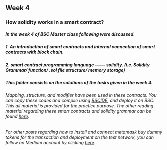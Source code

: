 ## Week 4

### How solidity works in a smart contract?


##### In the week 4 of BSC Master class following were discussed.
##### 1. An introduction of smart contracts and  internal connection of smart contracts with block chain.
##### 2. smart contract programming language ----- solidity. (i.e. Solidity Grammar/ function/ .sol file structure/ memory storage)

##### This folder consists on the solutions of the tasks given in the week 4. 
###### Mapping, structure, and modifier have been used in these contracts. You can copy these codes and compile using [BSCIDE](https://bscide.com/project/welcome), and deploy it on BSC. This all material is provided for the practice purpose. The other reading material regarding these smart contracts and solidity grammar can be found [here](https://docs.google.com/presentation/d/120QjDd5UGNb9IYZ0iSC3MjXDkq4ajy78kER3PTGnlWY/edit?usp=sharing).
###### For other posts regarding how to install and connect metamask buy dummy tokens for the transaction and deployment on the test network, you can follow on Medium account by clicking [here](https://medium.com/@matrixwhite-mgt).

